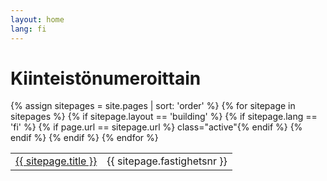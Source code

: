 ```yaml
---
layout: home
lang: fi
---
```

# Kiinteistönumeroittain
<table>
  {% assign sitepages = site.pages | sort: 'order' %}
  {% for sitepage in sitepages %}
    {% if sitepage.layout == 'building' %}
      {% if sitepage.lang == 'fi' %}
        {% if page.url == sitepage.url %} class="active"{% endif %}
          <tr><td>
          <a href="{{ sitepage.url }}">{{ sitepage.title }}</a>
          </td><td>
          {{ sitepage.fastighetsnr }}
          </td>
          </tr>
       {% endif %}
    {% endif %}
  {% endfor %}
</table>
